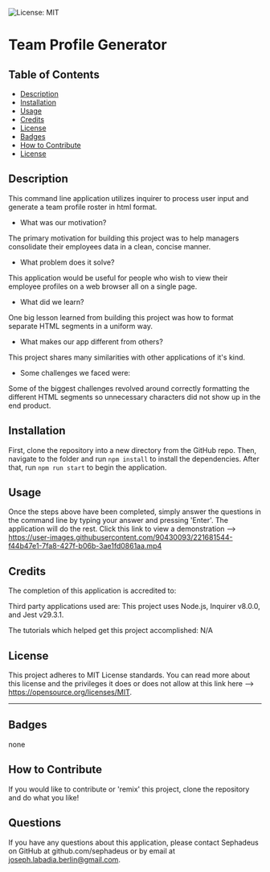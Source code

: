 ![License: MIT](https://img.shields.io/badge/License-MIT-yellow.svg) ![]()

  # Team Profile Generator

  ## Table of Contents
  - [Description](#description)
  - [Installation](#installation)
  - [Usage](#usage)
  - [Credits](#credits)
  - [License](#license)
  - [Badges](#badges)
  - [How to Contribute](#how-to-contribute)
  - [License](#license)
  
 ## Description
  
This command line application utilizes inquirer to process user input and generate a team profile roster in html format. 
  
- What was our motivation?
  
The primary motivation for building this project was to help managers consolidate their employees data in a clean, concise manner.
  
- What problem does it solve?
  
This application would be useful for people who wish to view their employee profiles on a web browser all on a single page.
  
- What did we learn?
  
One big lesson learned from building this project was how to format separate HTML segments in a uniform way.
  
- What makes our app different from others?
  
This project shares many similarities with other applications of it's kind.
  
- Some challenges we faced were:
  
Some of the biggest challenges revolved around correctly formatting the different HTML segments so unnecessary characters did not show up in the end product.
  
## Installation
  
First, clone the repository into a new directory from the GitHub repo. Then, navigate to the folder and run ```npm install``` to install the dependencies. After that, run ```npm run start``` to begin the application. 
  
## Usage
  
Once the steps above have been completed, simply answer the questions in the command line by typing your answer and pressing 'Enter'. The application will do the rest. Click this link to view a demonstration --> https://user-images.githubusercontent.com/90430093/221681544-f44b47e1-7fa8-427f-b06b-3ae1fd0861aa.mp4

  
## Credits
  
The completion of this application is accredited to: 
  

  
Third party applications used are: This project uses Node.js, Inquirer v8.0.0, and Jest v29.3.1.
  
The tutorials which helped get this project accomplished: N/A 
  
## License
  

This project adheres to MIT License standards. You can read more about this license and the privileges it does or does not allow at this link here --> https://opensource.org/licenses/MIT.  
  
---
  
## Badges
  
none
  
## How to Contribute
  
If you would like to contribute or 'remix' this project, clone the repository and do what you like!
  
## Questions
  
If you have any questions about this application, please contact Sephadeus on GitHub at github.com/sephadeus or by email at joseph.labadia.berlin@gmail.com.
  
